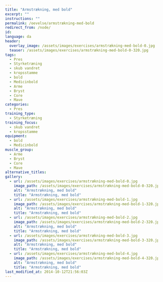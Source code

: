 ```yaml
---
title: "Armstrækning, med bold"
excerpt: ""
instructions: ""
permalink: /oevelse/armstrækning-med-bold
redirect_from: /node/
id: 
language: da
header:
  overlay_image: /assets/images/exercises/armstrækning-med-bold-0.jpg
  teaser: /assets/images/exercises/armstrækning-med-bold-0-320.jpg
tags:
  - Pres
  - Styrketræning
  - skub vandret
  - kropsstamme
  - bold
  - Medicinbold
  - Arme
  - Bryst
  - Core
  - Mave
categories:
  - Pres
training_type: 
  - Styrketræning
training_focus: 
  - skub vandret
  - kropsstamme
equipment:
  - bold
  - Medicinbold
muscle_group:
  - Arme
  - Bryst
  - Core
  - Mave
alternative_titles:
gallery:
  - url: /assets/images/exercises/armstrækning-med-bold-0.jpg
    image_path: /assets/images/exercises/armstrækning-med-bold-0-320.jpg
    alt: "Armstrækning, med bold"
    title: "Armstrækning, med bold"
  - url: /assets/images/exercises/armstrækning-med-bold-1.jpg
    image_path: /assets/images/exercises/armstrækning-med-bold-1-320.jpg
    alt: "Armstrækning, med bold"
    title: "Armstrækning, med bold"
  - url: /assets/images/exercises/armstrækning-med-bold-2.jpg
    image_path: /assets/images/exercises/armstrækning-med-bold-2-320.jpg
    alt: "Armstrækning, med bold"
    title: "Armstrækning, med bold"
  - url: /assets/images/exercises/armstrækning-med-bold-3.jpg
    image_path: /assets/images/exercises/armstrækning-med-bold-3-320.jpg
    alt: "Armstrækning, med bold"
    title: "Armstrækning, med bold"
  - url: /assets/images/exercises/armstrækning-med-bold-4.jpg
    image_path: /assets/images/exercises/armstrækning-med-bold-4-320.jpg
    alt: "Armstrækning, med bold"
    title: "Armstrækning, med bold"
last_modified_at: 2014-10-12T21:56:03Z
---
```



